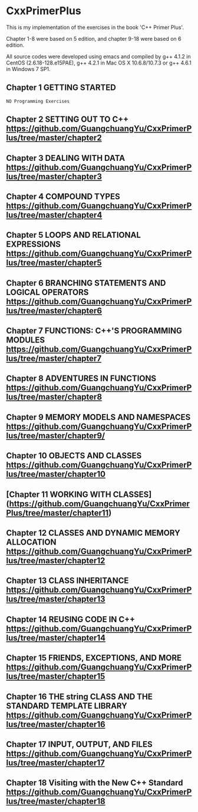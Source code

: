 # CxxPrimerPlus

This is my implementation of the exercises in the book 'C++ Primer Plus'.

Chapter 1-8 were based on 5 edition, and chapter 9-18 were based on 6 edition.

All source codes were developed using emacs and compiled by g++ 4.1.2 in CentOS (2.6.18-128.e15PAE), g++ 4.2.1 in Mac OS X 10.6.8/10.7.3 or g++ 4.6.1 in Windows 7 SP1.


## Chapter 1 GETTING STARTED

	NO Programming Exercises

## Chapter 2 SETTING OUT TO C++ <https://github.com/GuangchuangYu/CxxPrimerPlus/tree/master/chapter2>
		
## Chapter 3 DEALING WITH DATA <https://github.com/GuangchuangYu/CxxPrimerPlus/tree/master/chapter3>

## Chapter 4 COMPOUND TYPES <https://github.com/GuangchuangYu/CxxPrimerPlus/tree/master/chapter4>

## Chapter 5 LOOPS AND RELATIONAL EXPRESSIONS <https://github.com/GuangchuangYu/CxxPrimerPlus/tree/master/chapter5>

## Chapter 6 BRANCHING STATEMENTS AND LOGICAL OPERATORS <https://github.com/GuangchuangYu/CxxPrimerPlus/tree/master/chapter6>

## Chapter 7 FUNCTIONS: C++'S PROGRAMMING MODULES <https://github.com/GuangchuangYu/CxxPrimerPlus/tree/master/chapter7>

## Chapter 8 ADVENTURES IN FUNCTIONS <https://github.com/GuangchuangYu/CxxPrimerPlus/tree/master/chapter8>

## Chapter 9 MEMORY MODELS AND NAMESPACES <https://github.com/GuangchuangYu/CxxPrimerPlus/tree/master/chapter9/>

## Chapter 10 OBJECTS AND CLASSES <https://github.com/GuangchuangYu/CxxPrimerPlus/tree/master/chapter10>

## [Chapter 11 WORKING WITH CLASSES] (https://github.com/GuangchuangYu/CxxPrimerPlus/tree/master/chapter11)

## Chapter 12 CLASSES AND DYNAMIC MEMORY ALLOCATION <https://github.com/GuangchuangYu/CxxPrimerPlus/tree/master/chapter12>

## Chapter 13 CLASS INHERITANCE <https://github.com/GuangchuangYu/CxxPrimerPlus/tree/master/chapter13>

## Chapter 14 REUSING CODE IN C++ <https://github.com/GuangchuangYu/CxxPrimerPlus/tree/master/chapter14>

## Chapter 15 FRIENDS, EXCEPTIONS, AND MORE <https://github.com/GuangchuangYu/CxxPrimerPlus/tree/master/chapter15>

## Chapter 16 THE string CLASS AND THE STANDARD TEMPLATE LIBRARY <https://github.com/GuangchuangYu/CxxPrimerPlus/tree/master/chapter16>

## Chapter 17 INPUT, OUTPUT, AND FILES <https://github.com/GuangchuangYu/CxxPrimerPlus/tree/master/chapter17>
			
## Chapter 18 Visiting with the New C++ Standard <https://github.com/GuangchuangYu/CxxPrimerPlus/tree/master/chapter18>